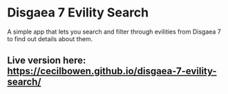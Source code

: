 # Disgaea 7 Evility Search

A simple app that lets you search and filter through evilities from Disgaea 7 to find out details about them.


## Live version here: https://cecilbowen.github.io/disgaea-7-evility-search/
